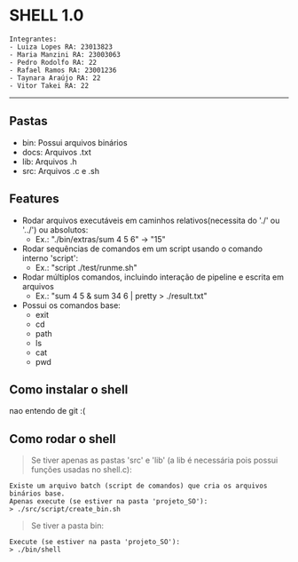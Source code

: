 # SHELL 1.0

    Integrantes: 
    - Luiza Lopes RA: 23013823
    - Maria Manzini RA: 23003063
    - Pedro Rodolfo RA: 22
    - Rafael Ramos RA: 23001236
    - Taynara Araújo RA: 22
    - Vitor Takei RA: 22

___

## Pastas
- bin: Possui arquivos binários 
- docs: Arquivos .txt
- lib: Arquivos .h
- src: Arquivos .c e .sh

## Features
- Rodar arquivos executáveis em caminhos relativos(necessita do './' ou '../') ou absolutos:
    - Ex.: "./bin/extras/sum 4 5 6" -> "15"
- Rodar sequências de comandos em um script usando o comando interno 'script':
    - Ex.: "script ./test/runme.sh"
- Rodar múltiplos comandos, incluindo interação de pipeline e escrita em arquivos
    - Ex.: "sum 4 5 & sum 34 6 | pretty > ./result.txt"
-   Possui os comandos base:
    - exit
    - cd
    - path
    - ls
    - cat
    - pwd

## Como instalar o shell

nao entendo de git :(

## Como rodar o shell
> Se tiver apenas as pastas 'src' e 'lib' (a lib é necessária pois possui funções usadas no shell.c):

    Existe um arquivo batch (script de comandos) que cria os arquivos binários base.
    Apenas execute (se estiver na pasta 'projeto_SO'):
    > ./src/script/create_bin.sh

> Se tiver a pasta bin:

    Execute (se estiver na pasta 'projeto_SO'):
    > ./bin/shell